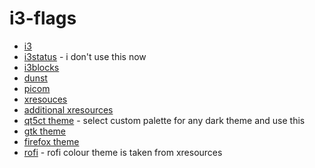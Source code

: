 # i3-flags

- [i3](./configuration/i3/config) 
- [i3status](./configuration/i3status/config) - i don't use this now
- [i3blocks](./cofiguration/../configuration/i3blocks/config)
- [dunst](./configuration/dunst/dunstrc)
- [picom](./configuration/picom/compton.config)
- [xresouces](./configuration/.Xresources)
- [additional xresources](./configuration/.extend.Xresources)
- [qt5ct theme](./configuration/qt5ct/colors/arc-dark.conf) - select custom palette for any dark theme and use this
- [gtk theme](https://github.com/horst3180/arc-theme)
- [firefox theme](https://github.com/horst3180/arc-firefox-theme)
- [rofi](./configuration/rofi/conf) - rofi colour theme is taken from xresources
